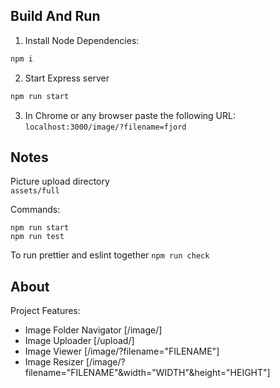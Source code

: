  ## Build And Run 

1. Install Node Dependencies:  
 ```bash
 npm i
 ```

2. Start Express server  
```bash
npm run start
```

3. In Chrome or any browser paste the following URL:  
`localhost:3000/image/?filename=fjord`


## Notes
Picture upload directory  
`assets/full`


 Commands: 

 `npm run start`  
 `npm run test`
 
 To run prettier and eslint together 
 `npm run check`


## About
Project Features:
- Image Folder Navigator [/image/]
- Image Uploader [/upload/]
- Image Viewer [/image/?filename="FILENAME"]
- Image Resizer [/image/?filename="FILENAME"&width="WIDTH"&height="HEIGHT"]

